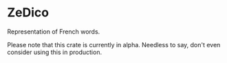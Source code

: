 # ZeDico

Representation of French words.

Please note that this crate is currently in alpha.
Needless to say, don't even consider using this in production.
